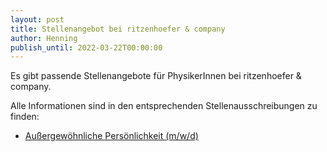 ```yaml
---
layout: post
title: Stellenangebot bei ritzenhoefer & company
author: Henning
publish_until: 2022-03-22T00:00:00
---
```


Es gibt passende Stellenangebote für PhysikerInnen bei ritzenhoefer & company.

Alle Informationen sind in den entsprechenden Stellenausschreibungen zu finden:

* [Außergewöhnliche Persönlichkeit (m/w/d)](/dokumente/ausschreibungen_jobboerse/2021-03-22_ritzenhoefer.pdf)
